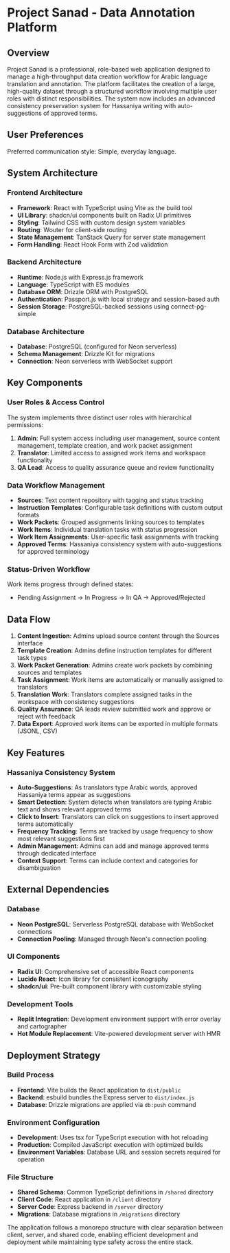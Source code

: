 # Project Sanad - Data Annotation Platform

## Overview

Project Sanad is a professional, role-based web application designed to manage a high-throughput data creation workflow for Arabic language translation and annotation. The platform facilitates the creation of a large, high-quality dataset through a structured workflow involving multiple user roles with distinct responsibilities. The system now includes an advanced consistency preservation system for Hassaniya writing with auto-suggestions of approved terms.

## User Preferences

Preferred communication style: Simple, everyday language.

## System Architecture

### Frontend Architecture
- **Framework**: React with TypeScript using Vite as the build tool
- **UI Library**: shadcn/ui components built on Radix UI primitives
- **Styling**: Tailwind CSS with custom design system variables
- **Routing**: Wouter for client-side routing
- **State Management**: TanStack Query for server state management
- **Form Handling**: React Hook Form with Zod validation

### Backend Architecture
- **Runtime**: Node.js with Express.js framework
- **Language**: TypeScript with ES modules
- **Database ORM**: Drizzle ORM with PostgreSQL
- **Authentication**: Passport.js with local strategy and session-based auth
- **Session Storage**: PostgreSQL-backed sessions using connect-pg-simple

### Database Architecture
- **Database**: PostgreSQL (configured for Neon serverless)
- **Schema Management**: Drizzle Kit for migrations
- **Connection**: Neon serverless with WebSocket support

## Key Components

### User Roles & Access Control
The system implements three distinct user roles with hierarchical permissions:

1. **Admin**: Full system access including user management, source content management, template creation, and work packet assignment
2. **Translator**: Limited access to assigned work items and workspace functionality
3. **QA Lead**: Access to quality assurance queue and review functionality

### Data Workflow Management
- **Sources**: Text content repository with tagging and status tracking
- **Instruction Templates**: Configurable task definitions with custom output formats
- **Work Packets**: Grouped assignments linking sources to templates
- **Work Items**: Individual translation tasks with status progression
- **Work Item Assignments**: User-specific task assignments with tracking
- **Approved Terms**: Hassaniya consistency system with auto-suggestions for approved terminology

### Status-Driven Workflow
Work items progress through defined states:
- Pending Assignment → In Progress → In QA → Approved/Rejected

## Data Flow

1. **Content Ingestion**: Admins upload source content through the Sources interface
2. **Template Creation**: Admins define instruction templates for different task types
3. **Work Packet Generation**: Admins create work packets by combining sources and templates
4. **Task Assignment**: Work items are automatically or manually assigned to translators
5. **Translation Work**: Translators complete assigned tasks in the workspace with consistency suggestions
6. **Quality Assurance**: QA leads review submitted work and approve or reject with feedback
7. **Data Export**: Approved work items can be exported in multiple formats (JSONL, CSV)

## Key Features

### Hassaniya Consistency System
- **Auto-Suggestions**: As translators type Arabic words, approved Hassaniya terms appear as suggestions
- **Smart Detection**: System detects when translators are typing Arabic text and shows relevant approved terms
- **Click to Insert**: Translators can click on suggestions to insert approved terms automatically
- **Frequency Tracking**: Terms are tracked by usage frequency to show most relevant suggestions first
- **Admin Management**: Admins can add and manage approved terms through dedicated interface
- **Context Support**: Terms can include context and categories for disambiguation

## External Dependencies

### Database
- **Neon PostgreSQL**: Serverless PostgreSQL database with WebSocket connections
- **Connection Pooling**: Managed through Neon's connection pooling

### UI Components
- **Radix UI**: Comprehensive set of accessible React components
- **Lucide React**: Icon library for consistent iconography
- **shadcn/ui**: Pre-built component library with customizable styling

### Development Tools
- **Replit Integration**: Development environment support with error overlay and cartographer
- **Hot Module Replacement**: Vite-powered development server with HMR

## Deployment Strategy

### Build Process
- **Frontend**: Vite builds the React application to `dist/public`
- **Backend**: esbuild bundles the Express server to `dist/index.js`
- **Database**: Drizzle migrations are applied via `db:push` command

### Environment Configuration
- **Development**: Uses tsx for TypeScript execution with hot reloading
- **Production**: Compiled JavaScript execution with optimized builds
- **Environment Variables**: Database URL and session secrets required for operation

### File Structure
- **Shared Schema**: Common TypeScript definitions in `/shared` directory
- **Client Code**: React application in `/client` directory
- **Server Code**: Express backend in `/server` directory
- **Migrations**: Database migrations in `/migrations` directory

The application follows a monorepo structure with clear separation between client, server, and shared code, enabling efficient development and deployment while maintaining type safety across the entire stack.